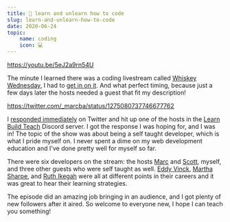 ```yaml
---
title: 🧠 learn and unlearn how to code
slug: learn-and-unlearn-how-to-code
date: 2020-06-24
topic:
    name: coding
    icon: 💻
---
```


https://youtu.be/5eJ2a9rn54U

The minute I learned there was a coding livestream called [Whiskey Wednesday][whiskey-wednesday], I had to [get in on it][interested]. And what perfect timing, because just a few days later the hosts needed a guest that fit my description!

https://twitter.com/_marcba/status/1275080737746677762

I [responded immediately][response] on Twitter and hit up one of the hosts in the [Learn Build Teach][discord] Discord server. I got the response I was hoping for, and I was in! The topic of the show was about being a self taught developer, which is what I pride myself on. I never spent a dime on my web development education and I've done pretty well for myself so far.

There were six developers on the stream: the hosts [Marc][marc] and [Scott][scott], myself, and three other guests who were self taught as well. [Eddy Vinck][eddy], [Martha Sharpe][martha], and [Ruth Ikegah][ruth] were all at different points in their careers and it was great to hear their learning strategies.

The episode did an amazing job bringing in an audience, and I got plenty of new followers after it aired. So welcome to everyone new, I hope I can teach you something!

[whiskey-wednesday]: https://www.youtube.com/channel/UC3ob2PbcsXT3IIMX--wLEfg
[interested]: https://twitter.com/bradgarropy/status/1273611317333688321
[marc]: https://twitter.com/_marcba
[scott]: https://twitter.com/spences10
[response]: https://twitter.com/bradgarropy/status/1275091854325714946
[discord]: https://discord.gg/pusds8V
[eddy]: https://twitter.com/EddyVinckk
[martha]: https://twitter.com/SharpeMartha
[ruth]: https://twitter.com/IkegahRuth
